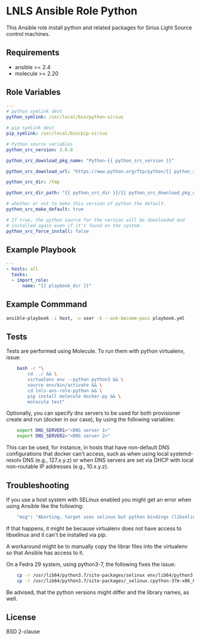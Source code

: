 LNLS Ansible Role Python
=======================

This Ansible role install python and related packages for Sirius Light Source control machines.

## Requirements

- ansible >= 2.4
- molecule >= 2.20

## Role Variables

```yaml
---
# python symlink dest
python_symlink: /usr/local/bin/python-sirius

# pip symlink dest
pip_symlink: /usr/local/bin/pip-sirius

# Python source variables
python_src_version: 3.6.8

python_src_download_pkg_name: "Python-{{ python_src_version }}"

python_src_download_url: "https://www.python.org/ftp/python/{{ python_src_version }}/{{ python_src_download_pkg_name }}.tgz"

python_src_dir: /tmp

python_src_dir_path: "{{ python_src_dir }}/{{ python_src_download_pkg_name }}"

# whether or not to make this version of python the default.
python_src_make_default: true

# If true, the python source for the version will be downloaded and
# installed again even if it's found on the system.
python_src_force_install: false
```

## Example Playbook

```yaml
---
- hosts: all
  tasks:
  - import_role:
      name: "{{ playbook_dir }}"
```

## Example Commmand

```bash
ansible-playbook -i host, -u user -k --ask-become-pass playbook.yml
```

## Tests

Tests are performed using Molecule. To run them with python virtualenv, issue:

```bash
    bash -c "\
        cd ../ && \
        virtualenv env --python python3 && \
        source env/bin/activate && \
        cd lnls-ans-role-python && \
        pip install molecule docker-py && \
        molecule test"
```

Optionally, you can specify dns servers to be used for both
provisioner create and run (docker in our case), by using
the following variables:


```bash
    export DNS_SERVER1="<DNS server 1>"
    export DNS_SERVER2="<DNS server 2>"
```

This can be used, for instance, in hosts that have non-default
DNS configurations that docker can't access, such as when
using local systemd-resolv DNS (e.g., 127.x.y.z) or when DNS
servers are set via DHCP with local non-routable IP addresses
(e.g., 10.x.y.z).

## Troubleshooting

If you use a host system with SELinux enabled you might get an error when using
Ansible like the following:

```bash
    "msg": "Aborting, target uses selinux but python bindings (libselinux-python) aren't installed!"
```

If that happens, it might be because virtualenv does not have access to libselinux
and it can't be installed via pip.

A workaround might be to manually copy the librar files into the virtualenv
so that Ansible has access to it.

On a Fedra 29 system, using python3-7, the following fixes the issue:

```bash
    cp -r /usr/lib64/python3.7/site-packages/selinux env/lib64/python3.7/site-packages/
    cp -r /usr/lib64/python3.7/site-packages/_selinux.cpython-37m-x86_64-linux-gnu.so env/lib64/python3.7/site-packages/
```

Be advised, that the python versions might differ and the library names, as well.

## License

BSD 2-clause
